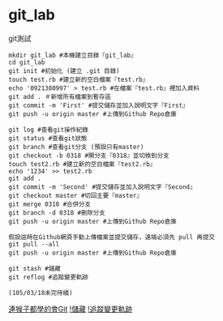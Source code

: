# git_lab
git測試

```
mkdir git_lab #本機建立目錄『git_lab』
cd git_lab
git init #初始化 (建立 .git 目錄)
touch test.rb #建立新的空白檔案『test.rb』
echo '0921380997' > test.rb #在檔案『test.rb』裡加入資料
git add . ＃新增所有檔案到暫存區
git commit -m 'First' #提交儲存並加入說明文字『First』
git push -u origin master #上傳到Github Repo倉庫

git log #查看git操作紀錄
git status #查看git狀態
git branch #查看git分支 (預設只有master)
git checkout -b 0318 #開分支『0318』並切換到分支
touch test2.rb #建立新的空白檔案『test2.rb』
echo '1234' >> test2.rb
git add .
git commit -m 'Second' #提交儲存並加入說明文字『Second』
git checkout master #切回主要『master』
git merge 0318 #合併分支
git branch -d 0318 #刪除分支
git push -u origin master #上傳到Github Repo倉庫

假設這時在Github網頁手動上傳檔案並提交儲存，遠端必須先 pull 再提交
git pull --all
git push -u origin master #上傳到Github Repo倉庫

git stash #儲藏
git reflog #追蹤變更軌跡

(105/03/18未完待續)
```


[連猴子都學的會Git](https://backlogtool.com/git-guide/tw/)
[!儲藏](https://git-scm.com/book/zh-tw/v1/Git-%E5%B7%A5%E5%85%B7-%E5%84%B2%E8%97%8F-Stashing)
[!追蹤變更軌跡](https://github.com/doggy8088/Learn-Git-in-30-days/blob/master/docs/16%20%E5%96%84%E7%94%A8%E7%89%88%E6%9C%AC%E6%97%A5%E8%AA%8C%20git%20reflog%20%E8%BF%BD%E8%B9%A4%E8%AE%8A%E6%9B%B4%E8%BB%8C%E8%B7%A1.markdown)
